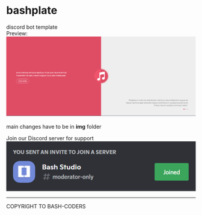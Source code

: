 # bashplate
discord bot template<br>
Preview:
<br>
![](https://github.com/Bash-Codes/bashplate/blob/main/preview.png)
<br>
<br>
main changes have to be in **img** folder

Join our Discord server for support<br>
![](./discord.PNG)<br>
<hr>
COPYRIGHT TO BASH-CODERS
